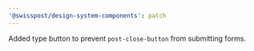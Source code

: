 ```yaml
---
'@swisspost/design-system-components': patch
---
```


Added type button to prevent `post-close-button` from submitting forms.
